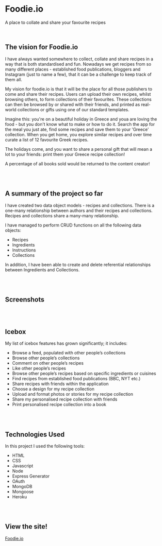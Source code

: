 # Foodie.io
A place to collate and share your favourite recipes

<br>

## The vision for Foodie.io
I have always wanted somewhere to collect, collate and share recipes in a way that is both standardised and fun. Nowadays we get recipes from so many different places - established food publications, bloggers and Instagram (just to name a few), that it can be a challenge to keep track of them all. 

My vision for foodie.io is that it will be the place for all those publishers to come and share their recipes. Users can upload their own recipes, whilst browsing others, to form collections of their favourites. These collections can then be browsed by or shared with their friends, and printed as real-world collections or gifts using one of our standard templates.

Imagine this: you're on a beautiful holiday in Greece and youa are loving the food - but you don't know what to make or how to do it. Search the app for the meal you just ate, find some recipes and save them to your 'Greece' collection. When you get home, you explore similar recipes and over time curate a list of 12 favourite Greek recipes.

The holidays come, and you want to share a personal gift that will mean a lot to your friends: print them your Greece recipe collection!

A percentage of all books sold would be returned to the content creator!

<br>
<br>

## A summary of the project so far
I have created two data object models - recipes and collections. There is a one-many relationship between authors and their recipes and collections. Recipes and collections share a many-many relationship. 

I have managed to perform CRUD functions on all the following data objects:
<ul>
    <li> Recipes
    <li> Ingredients
    <li> Instructions
    <li> Collections
</ul>

In addition, I have been able to create and delete referential relationships between Ingredients and Collections.

<br>
<br>

## Screenshots

<br>
<br>

## Icebox
My list of icebox features has grown significantly; it includes:
<ul>
    <li>Browse a feed, populated with other people’s collections
    <li>Browse other people’s collections
    <li>Comment on other people’s recipes
    <li>Like other people’s recipes
    <li>Browse other people’s recipes based on specific ingredients or cuisines
    <li>Find recipes from established food publications (BBC, NYT etc.)
    <li>Share recipes with friends within the application
    <li>Choose a design for my recipe collection 
    <li>Upload and format photos or stories for my recipe collection
    <li>Share my personalised recipe collection with friends
    <li>Print personalised recipe collection into a book
</ul>

<br>
<br>

## Technologies Used
In this project I used the following tools:
<ul>
    <li>HTML
    <li>CSS
    <li>Javascript
    <li>Node
    <li>Express Generator
    <li>OAuth
    <li>MongoDB
    <li>Mongoose
    <li>Heroku
</ul>

<br>
<br>

## View the site!
<a href="https://foodio-io-app.herokuapp.com/">Foodie.io</a>